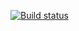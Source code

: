 [![Build status](https://ci.appveyor.com/api/projects/status/6mx9bcxkbmytbntp/branch/main?svg=true)](https://ci.appveyor.com/project/NastiaZe/bdd/branch/main)
